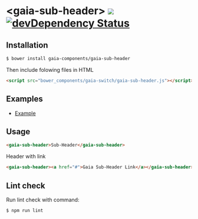 # &lt;gaia-sub-header&gt; ![](https://travis-ci.org/gaia-components/gaia-sub-header.svg)  [![devDependency Status](https://david-dm.org/gaia-components/gaia-sub-header/dev-status.svg)](https://david-dm.org/gaia-components/gaia-sub-header#info=devDependencies)


## Installation

```bash
$ bower install gaia-components/gaia-sub-header

```

Then include folowing files in HTML

```html
<script src="bower_components/gaia-switch/gaia-sub-header.js"></script>
```


## Examples

- [Example](http://gaia-components.github.io/gaia-sub-header/)


## Usage

```html
<gaia-sub-header>Sub-Header</gaia-sub-header>
```

Header with link

```html
<gaia-sub-header><a href="#">Gaia Sub-Header Link</a></gaia-sub-header>
```


## Lint check

Run lint check with command:

`$ npm run lint`
